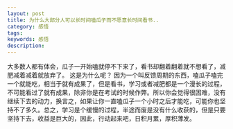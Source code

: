 ```yaml
---
layout: post
title: 为什么大部分人可以长时间嗑瓜子而不愿意长时间看书..
category: 感悟
tags:
keywords: 感悟
description:
---
```


  大多数人都有体会，瓜子一开始嗑就停不下来了，看书却翻着翻着就不想看了，减肥减着减着就放弃了。
  这是为什么呢？
  因为一个叫反馈周期的东西，嗑瓜子嗑完一个就能吃，相当于就有成果了，但是看书，学习或者减肥都是一个漫长的过程，不可能看过了就有成果，除非你是在考试的时候作弊。所以你会觉得很困难，没有继续下去的动力，换言之，如果让你一直嗑瓜子一个小时之后才能吃，可能你也坚持不了多久。总之，学习是个缓慢的过程，半途而废是没有什么收获的，但是只要坚持下去，收益是巨大的，因此，行动起来吧，日积月累，厚积薄发。


